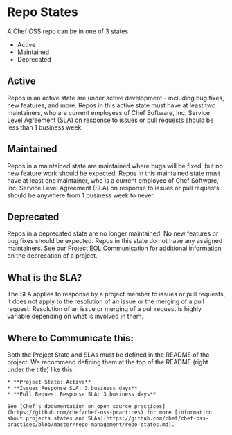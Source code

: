 # Repo States

A Chef OSS repo can be in one of 3 states
* Active
* Maintained
* Deprecated

## Active

Repos in an active state are under active development - including bug fixes, new features, and more. Repos in this active state must have at least two maintainers, who are current employees of Chef Software, Inc. Service Level Agreement (SLA) on response to issues or pull requests should be less than 1 business week.

## Maintained

Repos in a maintained state are maintained where bugs will be fixed, but no new feature work should be expected. Repos in this maintained state must have at least one maintainer, who is a current employee of Chef Software, Inc. Service Level Agreement (SLA) on response to issues or pull requests should be anywhere from 1 business week to never.

## Deprecated

Repos in a deprecated state are no longer maintained. No new features or bug fixes should be expected. Repos in this state do not have any assigned maintainers. See our [Project EOL Communication](../communication/project-eol.md) for additional information on the deprecation of a project.

## What is the SLA?

The SLA applies to response by a project member to issues or pull requests, it does not apply to the resolution of an issue or the merging of a pull request. Resolution of an issue or merging of a pull request is highly variable depending on what is involved in them.

## Where to Communicate this:

Both the Project State and SLAs must be defined in the README of the project. We recommend defining them at the top of the README (right under the title) like this:

```
* **Project State: Active**
* **Issues Response SLA: 3 business days**
* **Pull Request Response SLA: 3 business days**

See [Chef's documentation on open source practices](https://github.com/chef/chef-oss-practices) for more [information about projects states and SLAs](https://github.com/chef/chef-oss-practices/blob/master/repo-management/repo-states.md).
```
